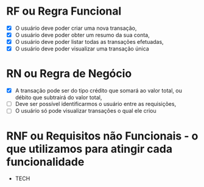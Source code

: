 # RF ou Regra Funcional

- [x] O usuário deve poder criar uma nova transação,
- [x] O usuário deve poder obter um resumo da sua conta,
- [x] O usuário deve poder listar todas as transações efetuadas,
- [x] O usuário deve poder visualizar uma transação única

# RN ou Regra de Negócio

- [x] A transação pode ser do tipo crédito que somará ao valor total, ou débito que subtrairá do valor total,
- [ ] Deve ser possível identificarmos o usuário entre as requisições,
- [ ] O usuário só pode visualizar transações o qual ele criou

# RNF ou Requisitos não Funcionais - o que utilizamos para atingir cada funcionalidade

- TECH